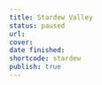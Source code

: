 ```yaml
---
title: Stardew Valley
status: paused
url:
cover:
date finished:
shortcode: stardew
publish: true
---
```

